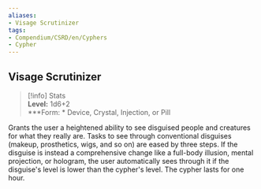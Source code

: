```yaml
---
aliases:
- Visage Scrutinizer
tags:
- Compendium/CSRD/en/Cyphers
- Cypher
---
```


  
## Visage Scrutinizer  
>[!info] Stats  
> **Level:** 1d6+2  
> ***Form: * Device, Crystal, Injection, or Pill
  
Grants the user a heightened ability to see disguised people and creatures for what they really are. Tasks to see through conventional disguises (makeup, prosthetics, wigs, and so on) are eased by three steps. If the disguise is instead a comprehensive change like a full-body illusion, mental projection, or hologram, the user automatically sees through it if the disguise's level is lower than the cypher's level. The cypher lasts for one hour.